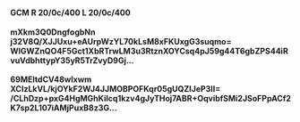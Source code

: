 #### GCM R 20/0c/400 L 20/0c/400
**mXkm3Q0DngfogbNn**<br/>**j32V8Q/XJJUxu+eAUrpWzYL70kLsM8xFKUxgG3suqmo=**<br/>**WlGWZnQO4F5Gct1XbRTrwLM3u3RtznXOYCsq4pJ59g44T6gbZPS44iRvuVdbhttypY35yR5TrZvyD9Gj...**<br/><br/>
**69MEItdCV48wlxwm**<br/>**XCIzLkVL/kjOYkF2WJ4JJMOBPOFKqr05gUQZIJeP3II=**<br/>**/CLhDzp+pxG4HgMGhKilcq1kzv4gJyTHoj7ABR+OqvibfSMi2JSoFPpACf2K7sp2L107iAMjPuxB8z3G...**